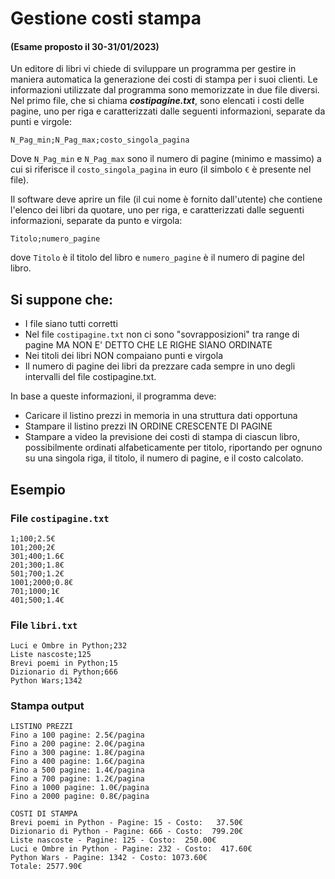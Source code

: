 # Gestione costi stampa

#### (Esame proposto il 30-31/01/2023)

Un editore di libri vi chiede di sviluppare un programma per gestire in maniera automatica la generazione dei costi di
stampa per i suoi clienti. Le informazioni utilizzate dal programma sono memorizzate in due file diversi. Nel primo
file, che si chiama **_costipagine.txt_**, sono elencati i costi delle pagine, uno per riga e caratterizzati dalle seguenti
informazioni, separate da punti e virgole:

    N_Pag_min;N_Pag_max;costo_singola_pagina

Dove `N_Pag_min` e `N_Pag_max` sono il numero di pagine (minimo e massimo) a cui si riferisce il `costo_singola_pagina` in
euro (il simbolo `€` è presente nel file).

Il software deve aprire un file (il cui nome è fornito dall'utente) che contiene l'elenco dei libri da quotare, uno per
riga, e caratterizzati dalle seguenti informazioni, separate da punto e virgola:

    Titolo;numero_pagine

dove `Titolo` è il titolo del libro e `numero_pagine` è il numero di pagine del libro.

Si suppone che:
- 
- I file siano tutti corretti 
- Nel file `costipagine.txt` non ci sono "sovrapposizioni" tra range di pagine MA NON E' DETTO CHE LE RIGHE SIANO ORDINATE 
- Nei titoli dei libri NON compaiano punti e virgola
- Il numero di pagine dei libri da prezzare cada sempre in uno degli intervalli del file costipagine.txt.

In base a queste informazioni, il programma deve:

- Caricare il listino prezzi in memoria in una struttura dati opportuna 
- Stampare il listino prezzi IN ORDINE CRESCENTE DI PAGINE 
- Stampare a video la previsione dei costi di stampa di ciascun libro, possibilmente ordinati alfabeticamente per titolo, riportando per ognuno su una singola riga, il titolo, il numero di pagine, e il costo calcolato.

## Esempio

### File `costipagine.txt`

    1;100;2.5€
    101;200;2€
    301;400;1.6€
    201;300;1.8€
    501;700;1.2€
    1001;2000;0.8€
    701;1000;1€
    401;500;1.4€

### File `libri.txt`

    Luci e Ombre in Python;232
    Liste nascoste;125
    Brevi poemi in Python;15
    Dizionario di Python;666
    Python Wars;1342

### Stampa output

    LISTINO PREZZI
    Fino a 100 pagine: 2.5€/pagina
    Fino a 200 pagine: 2.0€/pagina
    Fino a 300 pagine: 1.8€/pagina
    Fino a 400 pagine: 1.6€/pagina
    Fino a 500 pagine: 1.4€/pagina
    Fino a 700 pagine: 1.2€/pagina
    Fino a 1000 pagine: 1.0€/pagina
    Fino a 2000 pagine: 0.8€/pagina
    
    COSTI DI STAMPA
    Brevi poemi in Python - Pagine: 15 - Costo:   37.50€
    Dizionario di Python - Pagine: 666 - Costo:  799.20€
    Liste nascoste - Pagine: 125 - Costo:  250.00€
    Luci e Ombre in Python - Pagine: 232 - Costo:  417.60€
    Python Wars - Pagine: 1342 - Costo: 1073.60€
    Totale: 2577.90€